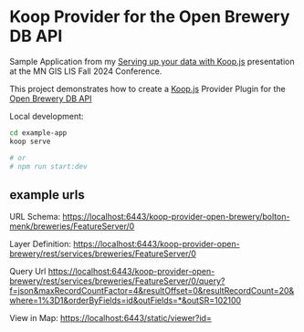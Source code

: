 # Koop Provider for the Open Brewery DB API

Sample Application from my [Serving up your data with Koop.js](https://gis.bolton-menk.com/presentations/serving-data-with-koop-2024) presentation at the MN GIS LIS Fall 2024 Conference.

This project demonstrates how to create a [Koop.js](https://koopjs.github.io/docs/basics/what-is-koop) Provider Plugin for the [Open Brewery DB API](https://www.openbrewerydb.org/documentation)

Local development:

```sh
cd example-app
koop serve

# or 
# npm run start:dev
```

## example urls

URL Schema: 
[https://localhost:6443/koop-provider-open-brewery/bolton-menk/breweries/FeatureServer/0](https://localhost:6443/koop-provider-open-brewery/rest/services/breweries/FeatureServer/0)

Layer Definition:
[https://localhost:6443/koop-provider-open-brewery/rest/services/breweries/FeatureServer/0](https://localhost:6443/koop-provider-open-brewery/rest/services/breweries/FeatureServer/0)

Query Url
[https://localhost:6443/koop-provider-open-brewery/rest/services/breweries/FeatureServer/0/query?f=json&maxRecordCountFactor=4&resultOffset=0&resultRecordCount=20&where=1%3D1&orderByFields=id&outFields=*&outSR=102100](https://localhost:6443/koop-provider-open-brewery/rest/services/breweries/FeatureServer/0/query?f=json&maxRecordCountFactor=4&resultOffset=0&resultRecordCount=20&where=1%3D1&orderByFields=id&outFields=*&outSR=102100])

View in Map:
[https://localhost:6443/static/viewer?id=<open-brewery-project-id>](https://localhost:6443/static/viewer.html?id=2840)

